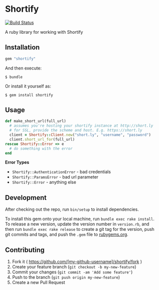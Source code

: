 # Shortify

[![Build Status](https://travis-ci.org/shortify/shortify-ruby.svg?branch=master)](https://travis-ci.org/shortify/shortify-ruby)

A ruby library for working with Shortify

## Installation

```ruby
gem "shortify"
```

And then execute:

    $ bundle

Or install it yourself as:

    $ gem install shortify

## Usage

```ruby
def make_short_url(full_url)
  # assumes you're hosting your shortify instance at http://short.ly
  # for SSL, provide the scheme and host. E.g. https://short.ly
  client = Shortify::Client.new("short.ly", "username", "password")
  client.short_url_for(full_url)
rescue Shortify::Error => e
  # do something with the error
end
```

**Error Types**

* `Shortify::AuthenticationError` - bad credentials
* `Shortify::ParamsError` - bad url parameter
* `Shortify::Error` - anything else

## Development

After checking out the repo, run `bin/setup` to install dependencies.

To install this gem onto your local machine, run `bundle exec rake install`. To release a new version, update the version number in `version.rb`, and then run `bundle exec rake release` to create a git tag for the version, push git commits and tags, and push the `.gem` file to [rubygems.org](https://rubygems.org).

## Contributing

1. Fork it ( https://github.com/[my-github-username]/shortify/fork )
2. Create your feature branch (`git checkout -b my-new-feature`)
3. Commit your changes (`git commit -am 'Add some feature'`)
4. Push to the branch (`git push origin my-new-feature`)
5. Create a new Pull Request
